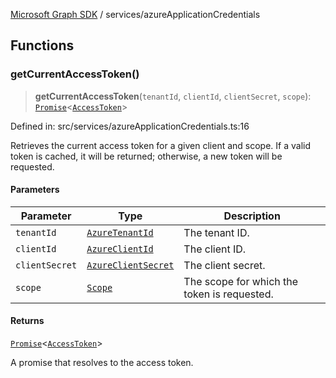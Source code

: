 [Microsoft Graph SDK](../README.md) / services/azureApplicationCredentials

## Functions

### getCurrentAccessToken()

> **getCurrentAccessToken**(`tenantId`, `clientId`, `clientSecret`, `scope`): [`Promise`](https://developer.mozilla.org/docs/Web/JavaScript/Reference/Global_Objects/Promise)\<[`AccessToken`](../AccessToken.md#accesstoken)\>

Defined in: src/services/azureApplicationCredentials.ts:16

Retrieves the current access token for a given client and scope.
If a valid token is cached, it will be returned; otherwise, a new token will be requested.

#### Parameters

| Parameter | Type | Description |
| ------ | ------ | ------ |
| `tenantId` | [`AzureTenantId`](../AzureApplicationCredentials.md#azuretenantid) | The tenant ID. |
| `clientId` | [`AzureClientId`](../AzureApplicationCredentials.md#azureclientid) | The client ID. |
| `clientSecret` | [`AzureClientSecret`](../AzureApplicationCredentials.md#azureclientsecret) | The client secret. |
| `scope` | [`Scope`](../AzureApplicationCredentials.md#scope) | The scope for which the token is requested. |

#### Returns

[`Promise`](https://developer.mozilla.org/docs/Web/JavaScript/Reference/Global_Objects/Promise)\<[`AccessToken`](../AccessToken.md#accesstoken)\>

A promise that resolves to the access token.
